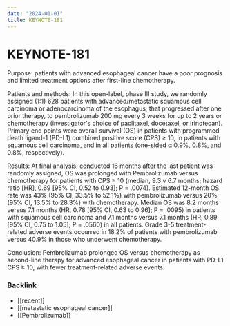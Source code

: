 ```yaml
---
date: "2024-01-01"
title: KEYNOTE-181
---
```



# KEYNOTE-181

Purpose: patients with advanced esophageal cancer have a poor prognosis and limited treatment options after first-line chemotherapy.

Patients and methods: In this open-label, phase III study, we randomly assigned (1:1) 628 patients with advanced/metastatic squamous cell carcinoma or adenocarcinoma of the esophagus, that progressed after one prior therapy, to pembrolizumab 200 mg every 3 weeks for up to 2 years or chemotherapy (investigator's choice of paclitaxel, docetaxel, or irinotecan). Primary end points were overall survival (OS) in patients with programmed death ligand-1 (PD-L1) combined positive score (CPS) ≥ 10, in patients with squamous cell carcinoma, and in all patients (one-sided α 0.9%, 0.8%, and 0.8%, respectively).

Results: At final analysis, conducted 16 months after the last patient was randomly assigned, OS was prolonged with Pembrolizumab versus chemotherapy for patients with CPS ≥ 10 (median, 9.3 v 6.7 months; hazard ratio [HR], 0.69 [95% CI, 0.52 to 0.93]; P = .0074). Estimated 12-month OS rate was 43% (95% CI, 33.5% to 52.1%) with pembrolizumab versus 20% (95% CI, 13.5% to 28.3%) with chemotherapy. Median OS was 8.2 months versus 7.1 months (HR, 0.78 [95% CI, 0.63 to 0.96]; P = .0095) in patients with squamous cell carcinoma and 7.1 months versus 7.1 months (HR, 0.89 [95% CI, 0.75 to 1.05]; P = .0560) in all patients. Grade 3-5 treatment-related adverse events occurred in 18.2% of patients with pembrolizumab versus 40.9% in those who underwent chemotherapy.

Conclusion: Pembrolizumab prolonged OS versus chemotherapy as second-line therapy for advanced esophageal cancer in patients with PD-L1 CPS ≥ 10, with fewer treatment-related adverse events.

### Backlink

- [[recent]]
- [[metastatic esophageal cancer]]
- [[Pembrolizumab]]
